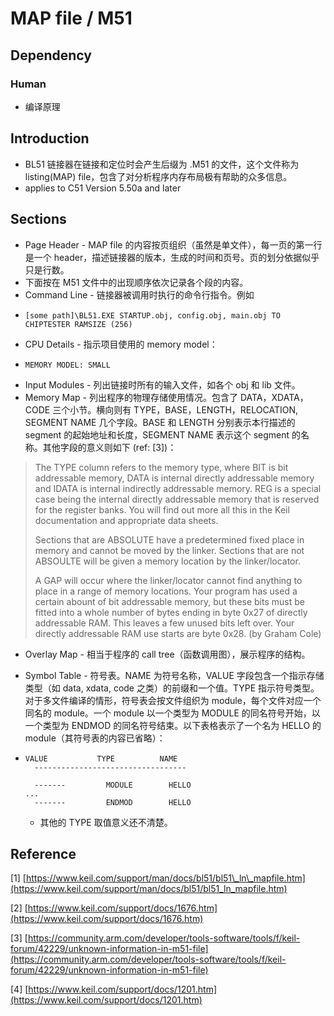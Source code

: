 # MAP file / M51

## Dependency

### Human

* 编译原理

## Introduction

* BL51 链接器在链接和定位时会产生后缀为 .M51 的文件，这个文件称为 listing\(MAP\) file，包含了对分析程序内存布局极有帮助的众多信息。
* applies to C51 Version 5.50a and later

## Sections

* Page Header - MAP file 的内容按页组织（虽然是单文件），每一页的第一行是一个 header，描述链接器的版本，生成的时间和页号。页的划分依据似乎只是行数。
* 下面按在 M51 文件中的出现顺序依次记录各个段的内容。
* Command Line - 链接器被调用时执行的命令行指令。例如
* ```text
  [some path]\BL51.EXE STARTUP.obj, config.obj, main.obj TO CHIPTESTER RAMSIZE (256)
  ```
* CPU Details - 指示项目使用的 memory model：
* ```text
  MEMORY MODEL: SMALL
  ```
* Input Modules - 列出链接时所有的输入文件，如各个 obj 和 lib 文件。
* Memory Map - 列出程序的物理存储使用情况。包含了 DATA，XDATA，CODE 三个小节。横向则有 TYPE，BASE，LENGTH，RELOCATION, SEGMENT NAME 几个字段。BASE 和 LENGTH 分别表示本行描述的  segment 的起始地址和长度，SEGMENT NAME 表示这个 segment 的名称。其他字段的意义则如下 \(ref: \[3\]\)：

> The TYPE column refers to the memory type, where BIT is bit addressable memory, DATA is internal directly addressable memory and IDATA is internal indirectly addressable memory. REG is a special case being the internal directly addressable memory that is reserved for the register banks. You will find out more all this in the Keil documentation and appropriate data sheets.
>
> Sections that are ABSOLUTE have a predetermined fixed place in memory and cannot be moved by the linker. Sections that are not ABSOULTE will be given a memory location by the linker/locator.
>
> A GAP will occur where the linker/locator cannot find anything to place in a range of memory locations. Your program has used a certain abount of bit addressable memory, but these bits must be fitted into a whole number of bytes ending in byte 0x27 of directly addressable RAM. This leaves a few unused bits left over. Your directly addressable RAM use starts are byte 0x28. \(by Graham Cole\)

* Overlay Map - 相当于程序的 call tree（函数调用图），展示程序的结构。
* Symbol Table - 符号表。NAME 为符号名称，VALUE 字段包含一个指示存储类型（如 data, xdata, code 之类）的前缀和一个值。TYPE 指示符号类型。对于多文件编译的情形，符号表会按文件组织为 module，每个文件对应一个同名的 module。一个 module 以一个类型为 MODULE 的同名符号开始，以一个类型为 ENDMOD 的同名符号结束。以下表格表示了一个名为 HELLO 的 module（其符号表的内容已省略）：
* ```text
  VALUE           TYPE          NAME
    ----------------------------------

    -------         MODULE        HELLO
  ...
    -------         ENDMOD        HELLO
  ```

  * 其他的 TYPE 取值意义还不清楚。

## Reference

\[1\] [https://www.keil.com/support/man/docs/bl51/bl51\_ln\_mapfile.htm](https://www.keil.com/support/man/docs/bl51/bl51_ln_mapfile.htm)

\[2\] [https://www.keil.com/support/docs/1676.htm](https://www.keil.com/support/docs/1676.htm)

\[3\] [https://community.arm.com/developer/tools-software/tools/f/keil-forum/42229/unknown-information-in-m51-file](https://community.arm.com/developer/tools-software/tools/f/keil-forum/42229/unknown-information-in-m51-file)

\[4\] [https://www.keil.com/support/docs/1201.htm](https://www.keil.com/support/docs/1201.htm)

